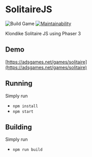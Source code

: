 # SolitaireJS

![Build Game](https://github.com/AdsGames/SolitaireJS/workflows/Build%20Game/badge.svg)
[![Maintainability](https://api.codeclimate.com/v1/badges/f92c2150cce596dfb443/maintainability)](https://codeclimate.com/github/AdsGames/SolitaireJS/maintainability)

Klondike Solitaire JS using Phaser 3

## Demo

[https://adsgames.net/games/solitaire](https://adsgames.net/games/solitaire)

## Running

Simply run

- `npm install`
- `npm start`

## Building

Simply run

- `npm run build`
